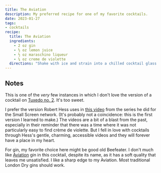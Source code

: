 ```yaml
---
title: The Aviation
description: My preferred recipe for one of my favorite cocktails.
date: 2023-01-27
tags:
- cocktails
recipe:
  title: The Aviation
  ingredients:
    - 2 oz gin
    - ½ oz lemon juice
    - ½ oz maraschino liqueur
    - ¼ oz creme de violette
  directions: "Shake with ice and strain into a chilled cocktail glass. Garnish with a cherry, placed at the bottom of the drink look like a setting sun. (Avoid getting extra drops of the cherry juice in the drink when you add it.)"
---
```


## Notes

This is one of the _very_ few instances in which I don't love the version of a cocktail on [Tuxedo no. 2](https://tuxedono2.com/aviation-cocktail-recipe). It's too sweet.

I prefer the version Robert Hess uses in [this video](https://www.youtube.com/watch?v=bwufKaNzNUA) from the series he did for the Small Screen network. (It's probably not a coincidence: this is the first version I learned to make.) The videos are a bit of a blast from the past, especially in their reminder that there was a time where it was not particularly easy to find crème de violette. But I fell in love with cocktails through Hess's gentle, charming, accessible videos and they will forever have a place in my heart.

For gin, my favorite choice here might be good old Beefeater. I don't much like [Aviation](https://www.aviationgin.com/) gin in this cocktail, despite its name, as it has a soft quality that leaves me unsatisfied. I like a sharp edge to my Aviation. Most traditional London Dry gins should work.
